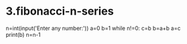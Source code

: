 # 3.fibonacci-n-series
n=int(input('Enter any number:'))
a=0
b=1
while n!=0:
    c=b
    b=a+b
    a=c
    print(b)
    n=n-1
